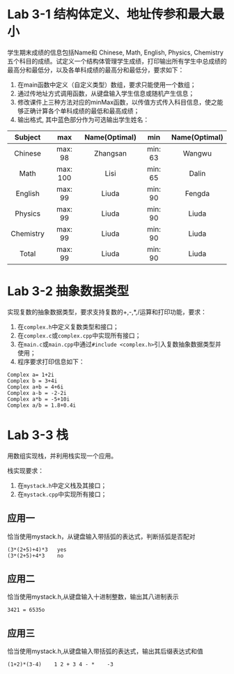 # Lab 3-1 结构体定义、地址传参和最大最小

  学生期末成绩的信息包括Name和 Chinese, Math, English, Physics, Chemistry五个科目的成绩。试定义一个结构体管理学生成绩，打印输出所有学生中总成绩的最高分和最低分，以及各单科成绩的最高分和最低分，要求如下：
 1. 在main函数中定义（自定义类型）数组，要求只能使用一个数组；
 2. 通过传地址方式调用函数，从键盘输入学生信息或随机产生信息；
 3. 修改课件上三种方法对应的minMax函数，以传值方式传入科目信息，使之能够正确计算各个单科成绩的最低和最高成绩；
 4. 输出格式, 其中蓝色部分作为可选输出学生姓名：

| Subject | max | Name(Optimal) | min | Name(Optimal) |
| :-----: | :-: | :-----------: | :-: | :-----------: |
| Chinese | max: 98 | Zhangsan | min: 63 |Wangwu |
| Math | max: 100 | Lisi | min: 65 | Dalin |
| English | max: 99 | Liuda | min: 90 | Fengda |
| Physics | max: 99 | Liuda | min: 90 | Liuda |
| Chemistry | max: 99 | Liuda | min: 90 | Liuda |
| Total | max: 99 | Liuda | min: 90 | Liuda |

# Lab 3-2  抽象数据类型

实现复数的抽象数据类型，要求支持复数的+,-,\*,/运算和打印功能，要求：
1. 在`complex.h`中定义复数类型和接口；
2. 在`complex.c`或`complex.cpp`中实现所有接口；
3. 在`main.c`或`main.cpp`中通过`#include <complex.h>`引入复数抽象数据类型并使用；
4. 程序要求打印信息如下：
```
Complex a= 1+2i
Complex b = 3+4i
Complex a+b = 4+6i
Complex a-b = -2-2i
Complex a*b = -5+10i
Complex a/b = 1.8+0.4i
```

# Lab 3-3 栈

用数组实现栈，并利用栈实现一个应用。

栈实现要求：
1. 在`mystack.h`中定义栈及其接口；
2. 在`mystack.cpp`中实现所有接口；

## 应用一
恰当使用mystack.h，从键盘输入带括弧的表达式，判断括弧是否配对
```
(3*(2+5)+4)*3   yes
(3*(2+5)+4*3    no
```

## 应用二
恰当使用mystack.h,从键盘输入十进制整数，输出其八进制表示
```
3421 = 6535o
```
## 应用三
恰当使用mystack.h,从键盘输入带括弧的表达式，输出其后缀表达式和值
```
(1+2)*(3-4)    1 2 + 3 4 - *    -3
```
